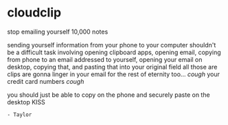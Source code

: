 # cloudclip
stop emailing yourself 10,000 notes

sending yourself information from your phone to your computer shouldn't be a difficult task involving opening clipboard apps, opening email, copying from phone to an email addressed to yourself, opening your email on desktop, copying that, and pasting that into your original field
all those are clips are gonna linger in your email for the rest of eternity too... *cough* your credit card numbers *cough*

you should just be able to copy on the phone and securely paste on the desktop
KISS

	- Taylor